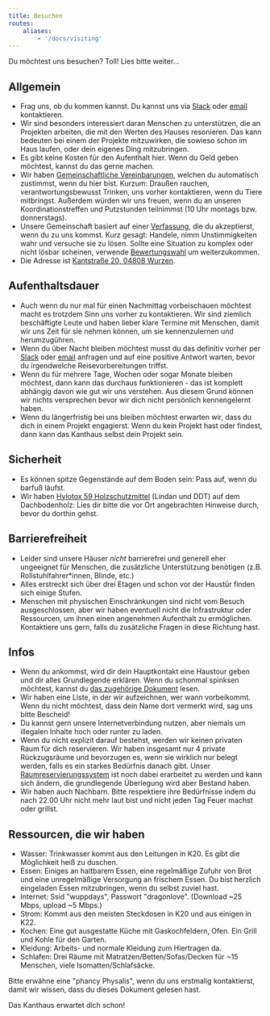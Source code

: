 ```yaml
---
title: Besuchen
routes:
    aliases:
        - '/docs/visiting'
---
```

Du möchtest uns besuchen? Toll! Lies bitte weiter...

## Allgemein

- Frag uns, ob du kommen kannst. Du kannst uns via [Slack](https://slackin.yunity.org) oder [email](mailto:hello@kanthaus.online) kontaktieren.
- Wir sind besonders interessiert daran Menschen zu unterstützen, die an Projekten arbeiten, die mit den Werten des Hauses resonieren. Das kann bedeuten bei einem der Projekte mitzuwirken, die sowieso schon im Haus laufen, oder dein eigenes Ding mitzubringen.
- Es gibt keine Kosten für den Aufenthalt hier. Wenn du Geld geben möchtest, kannst du das gerne machen.
- Wir haben [Gemeinschaftliche Vereinbarungen](/governance/collectiveagreements), welchen du automatisch zustimmst, wenn du hier bist. Kurzum: Draußen rauchen, verantwortungsbewusst Trinken, uns vorher kontaktieren, wenn du Tiere mitbringst. Außerdem würden wir uns freuen, wenn du an unseren Koordinationstreffen und Putzstunden teilnimmst (10 Uhr montags bzw. donnerstags).
- Unsere Gemeinschaft basiert auf einer [Verfassung](/governance/constitution), die du akzeptierst, wenn du zu uns kommst. Kurz gesagt: Handele, nimm Unstimmigkeiten wahr und versuche sie zu lösen. Sollte eine Situation zu komplex oder nicht lösbar scheinen, verwende [Bewertungswahl](/governance/constitution/#8c-score-voting) um weiterzukommen.
- Die Adresse ist [Kantstraße 20, 04808 Wurzen](https://www.openstreetmap.org/search?query=20%20kantstrasse%20wurzen#map=19/51.36711/12.74075&layers=N).

## Aufenthaltsdauer
- Auch wenn du nur mal für einen Nachmittag vorbeischauen möchtest macht es trotzdem Sinn uns vorher zu kontaktieren. Wir sind ziemlich beschäftigte Leute und haben lieber klare Termine mit Menschen, damit wir uns Zeit für sie nehmen können, um sie kennenzulernen und herumzugühren.
- Wenn du über Nacht bleiben möchtest musst du das definitiv vorher per [Slack](https://slackin.yunity.org) oder [email](mailto:hello@kanthaus.online) anfragen und auf eine positive Antwort warten, bevor du irgendwelche Reisevorbereitungen triffst.
- Wenn du für mehrere Tage, Wochen oder sogar Monate bleiben möchtest, dann kann das durchaus funktionieren - das ist komplett abhängig davon wie gut wir uns verstehen. Aus diesem Grund können wir nichts versprechen bevor wir dich nicht persönlich kennengelernt haben.
- Wenn du längerfristig bei uns bleiben möchtest erwarten wir, dass du dich in einem Projekt engagierst. Wenn du kein Projekt hast oder findest, dann kann das Kanthaus selbst dein Projekt sein.

## Sicherheit
- Es können spitze Gegenstände auf dem Boden sein: Pass auf, wenn du barfuß läufst.
- Wir haben [Hylotox 59 Holzschutzmittel](https://de.wikipedia.org/wiki/Hylotox) (Lindan und DDT) auf dem Dachbodenholz: Lies dir bitte die vor Ort angebrachten Hinweise durch, bevor du dorthin gehst.

## Barrierefreiheit
- Leider sind unsere Häuser _nicht_ barrierefrei und generell eher ungeeignet für Menschen, die zusätzliche Unterstützung benötigen (z.B. Rollstuhlfahrer\*innen, Blinde, etc.)
- Alles erstreckt sich über drei Etagen und schon vor der Haustür finden sich einige Stufen.
- Menschen mit physischen Einschränkungen sind nicht vom Besuch ausgeschlossen, aber wir haben eventuell nicht die Infrastruktur oder Ressourcen, um ihnen einen angenehmen Aufenthalt zu ermöglichen. Kontaktiere uns gern, falls du zusätzliche Fragen in diese Richtung hast.

## Infos
- Wenn du ankommst, wird dir dein Hauptkontakt eine Haustour geben und dir alles Grundlegende erklären. Wenn du schonmal spinksen möchtest, kannst du [das zugehörige Dokument](visiTour) lesen.
- Wir haben eine Liste, in der wir aufzeichnen, wer wann vorbeikommt. Wenn du nicht möchtest, dass dein Name dort vermerkt wird, sag uns bitte Bescheid!
- Du kannst gern unsere Internetverbindung nutzen, aber niemals um illegalen Inhalte hoch oder runter zu laden.
- Wenn du nicht explizit darauf bestehst, werden wir keinen privaten Raum für dich reservieren. Wir haben insgesamt nur 4 private Rückzugsräume und bevorzugen es, wenn sie wirklich nur belegt werden, falls es ein starkes Bedürfnis danach gibt. Unser [Raumreservierungssystem](https://gitlab.com/kanthaus/kanthaus-public/blob/master/drafts/privateRoomBooking.md) ist noch dabei erarbeitet zu werden und kann sich ändern, die grundlegende Überlegung wird aber Bestand haben.
- Wir haben auch Nachbarn. Bitte respektiere ihre Bedürfnisse indem du nach 22.00 Uhr nicht mehr laut bist und nicht jeden Tag Feuer machst oder grillst.

## Ressourcen, die wir haben
- Wasser: Trinkwasser kommt aus den Leitungen in K20. Es gibt die Möglichkeit heiß zu duschen.
- Essen: Einiges an haltbarem Essen, eine regelmäßige Zufuhr von Brot und eine unregelmäßige Versorgung an frischem Essen. Du bist herzlich eingeladen Essen mitzubringen, wenn du selbst zuviel hast.
- Internet: Ssid "wuppdays", Passwort "dragonlove". (Download ~25 Mbps, upload ~5 Mbps.)
- Strom: Kommt aus den meisten Steckdosen in K20 und aus einigen in K22.
- Kochen: Eine gut ausgestatte Küche mit Gaskochfeldern, Ofen. Ein Grill und Kohle für den Garten.
- Kleidung: Arbeits- und normale Kleidung zum Hiertragen da.
- Schlafen: Drei Räume mit Matratzen/Betten/Sofas/Decken für ~15 Menschen, viele Isomatten/Schlafsäcke.

Bitte erwähne eine "phancy Physalis", wenn du uns erstmalig kontaktierst, damit wir wissen, dass du dieses Dokument gelesen hast.

Das Kanthaus erwartet dich schon!
